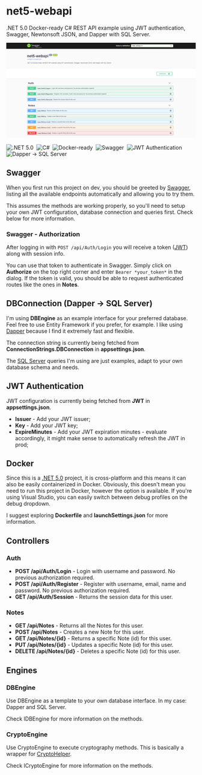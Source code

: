 

# net5-webapi

.NET 5.0 Docker-ready C# REST API example using JWT authentication, Swagger, Newtonsoft JSON, and Dapper with SQL Server.

![net5-webapi](https://github.com/nunogois/net5-webapi/blob/master/net5-webapi-thumbnail.png)

![.NET 5.0](https://img.shields.io/badge/-.NET_5.0-141321?style=for-the-badge&logo=.net&logoColor=ba46d8)&nbsp;
![C#](https://img.shields.io/badge/-C%23-141321?style=for-the-badge&logo=c-sharp&logoColor=239120)&nbsp;
![Docker-ready](https://img.shields.io/badge/-Docker--ready-141321?style=for-the-badge&logo=Docker&logoColor=2496ED)&nbsp;
![Swagger](https://img.shields.io/badge/-Swagger-141321?style=for-the-badge&logo=Swagger&logoColor=85EA2D)&nbsp;
![JWT Authentication](https://img.shields.io/badge/-JWT_Authentication-141321?style=for-the-badge&logo=JSON-Web-Tokens&logoColor=ffffff)&nbsp;
![Dapper -> SQL Server](https://img.shields.io/badge/-Dapper_-->_SQL%20Server-141321?style=for-the-badge&logo=Microsoft-SQL-Server&logoColor=CC2927)&nbsp;

## Swagger

When you first run this project on dev, you should be greeted by [Swagger](https://swagger.io/), listing all the available endpoints automatically and allowing you to try them.

This assumes the methods are working properly, so you'll need to setup your own JWT configuration, database connection and queries first. Check below for more information.

### Swagger - Authorization

After logging in with `POST /api/Auth/Login` you will receive a token ([JWT](https://jwt.io/)) along with session info. 

You can use that token to authenticate in Swagger. Simply click on **Authorize** on the top right corner and enter `Bearer *your_token*` in the dialog. If the token is valid, you should be able to request authenticated routes like the ones in **Notes**.

## DBConnection (Dapper -> SQL Server)

I'm using **DBEngine** as an example interface for your preferred database. Feel free to use Entity Framework if you prefer, for example. I like using [Dapper](https://github.com/StackExchange/Dapper) because I find it extremely fast and flexible.

The connection string is currently being fetched from **ConnectionStrings.DBConnection** in **appsettings.json**.

The [SQL Server](https://www.microsoft.com/sql-server/sql-server-2019?rtc=1) queries I'm using are just examples, adapt to your own database schema and needs.

## JWT Authentication

JWT configuration is currently being fetched from **JWT** in **appsettings.json**.

 - **Issuer** - Add your JWT issuer;
 - **Key** - Add your JWT key;
 - **ExpireMinutes** - Add your JWT expiration minutes - evaluate accordingly, it might make sense to automatically refresh the JWT in prod;

## Docker

Since this is a [.NET 5.0](https://docs.microsoft.com/en-us/dotnet/core/dotnet-five) project, it is cross-platform and this means it can also be easily containerized in Docker. Obviously, this doesn't mean you need to run this project in Docker, however the option is available. If you're using Visual Studio, you can easily switch between debug profiles on the debug dropdown.

I suggest exploring **Dockerfile** and **launchSettings.json** for more information.

## Controllers

### Auth

 - **POST /api/Auth/Login** - Login with username and password. No previous authorization required.
 - **POST /api/Auth/Register** - Register with username, email, name and password. No previous authorization required.
 - **GET /api/Auth/Session** - Returns the session data for this user.
 
### Notes

 - **GET /api/Notes** - Returns all the Notes for this user.
 - **POST /api/Notes** - Creates a new Note for this user.
 - **GET /api/Notes/{id}** - Returns a specific Note (id) for this user.
 - **PUT /api/Notes/{id}** - Updates a specific Note (id) for this user.
 - **DELETE /api/Notes/{id}** - Deletes a specific Note (id) for this user.
 
## Engines

### DBEngine

Use DBEngine as a template to your own database interface. In my case: Dapper and SQL Server. 

Check IDBEngine for more information on the methods.

### CryptoEngine

Use CryptoEngine to execute cryptography methods. This is basically a wrapper for [CryptoHelper](https://github.com/henkmollema/CryptoHelper). 

Check ICryptoEngine for more information on the methods.
